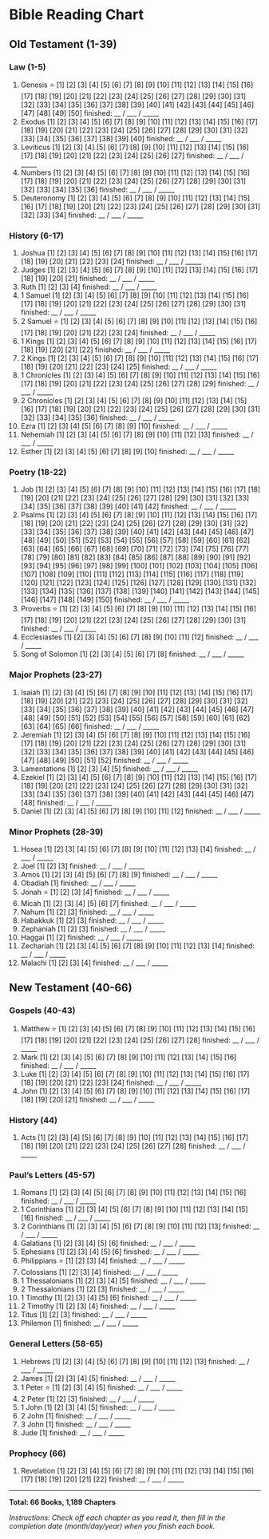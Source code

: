 # Bible Reading Chart

## Old Testament (1-39)

### Law (1-5)

1. Genesis ⭐ [1] [2] [3] [4] [5] [6] [7] [8] [9] [10] [11] [12] [13] [14] [15] [16] [17] [18] [19] [20] [21] [22] [23] [24] [25] [26] [27] [28] [29] [30] [31] [32] [33] [34] [35] [36] [37] [38] [39] [40] [41] [42] [43] [44] [45] [46] [47] [48] [49] [50] finished: __ / ___ / _____
1. Exodus [1] [2] [3] [4] [5] [6] [7] [8] [9] [10] [11] [12] [13] [14] [15] [16] [17] [18] [19] [20] [21] [22] [23] [24] [25] [26] [27] [28] [29] [30] [31] [32] [33] [34] [35] [36] [37] [38] [39] [40] finished: __ / ___ / _____
1. Leviticus [1] [2] [3] [4] [5] [6] [7] [8] [9] [10] [11] [12] [13] [14] [15] [16] [17] [18] [19] [20] [21] [22] [23] [24] [25] [26] [27] finished: __ / ___ / _____
1. Numbers [1] [2] [3] [4] [5] [6] [7] [8] [9] [10] [11] [12] [13] [14] [15] [16] [17] [18] [19] [20] [21] [22] [23] [24] [25] [26] [27] [28] [29] [30] [31] [32] [33] [34] [35] [36] finished: __ / ___ / _____
1. Deuteronomy [1] [2] [3] [4] [5] [6] [7] [8] [9] [10] [11] [12] [13] [14] [15] [16] [17] [18] [19] [20] [21] [22] [23] [24] [25] [26] [27] [28] [29] [30] [31] [32] [33] [34] finished: __ / ___ / _____

### History (6-17)

1. Joshua [1] [2] [3] [4] [5] [6] [7] [8] [9] [10] [11] [12] [13] [14] [15] [16] [17] [18] [19] [20] [21] [22] [23] [24] finished: __ / ___ / _____
1. Judges [1] [2] [3] [4] [5] [6] [7] [8] [9] [10] [11] [12] [13] [14] [15] [16] [17] [18] [19] [20] [21] finished: __ / ___ / _____
1. Ruth [1] [2] [3] [4] finished: __ / ___ / _____
1. 1 Samuel [1] [2] [3] [4] [5] [6] [7] [8] [9] [10] [11] [12] [13] [14] [15] [16] [17] [18] [19] [20] [21] [22] [23] [24] [25] [26] [27] [28] [29] [30] [31] finished: __ / ___ / _____
1. 2 Samuel ⭐ [1] [2] [3] [4] [5] [6] [7] [8] [9] [10] [11] [12] [13] [14] [15] [16] [17] [18] [19] [20] [21] [22] [23] [24] finished: __ / ___ / _____
1. 1 Kings [1] [2] [3] [4] [5] [6] [7] [8] [9] [10] [11] [12] [13] [14] [15] [16] [17] [18] [19] [20] [21] [22] finished: __ / ___ / _____
1. 2 Kings [1] [2] [3] [4] [5] [6] [7] [8] [9] [10] [11] [12] [13] [14] [15] [16] [17] [18] [19] [20] [21] [22] [23] [24] [25] finished: __ / ___ / _____
1. 1 Chronicles [1] [2] [3] [4] [5] [6] [7] [8] [9] [10] [11] [12] [13] [14] [15] [16] [17] [18] [19] [20] [21] [22] [23] [24] [25] [26] [27] [28] [29] finished: __ / ___ / _____
1. 2 Chronicles [1] [2] [3] [4] [5] [6] [7] [8] [9] [10] [11] [12] [13] [14] [15] [16] [17] [18] [19] [20] [21] [22] [23] [24] [25] [26] [27] [28] [29] [30] [31] [32] [33] [34] [35] [36] finished: __ / ___ / _____
1. Ezra [1] [2] [3] [4] [5] [6] [7] [8] [9] [10] finished: __ / ___ / _____
1. Nehemiah [1] [2] [3] [4] [5] [6] [7] [8] [9] [10] [11] [12] [13] finished: __ / ___ / _____
1. Esther [1] [2] [3] [4] [5] [6] [7] [8] [9] [10] finished: __ / ___ / _____

### Poetry (18-22)

1. Job [1] [2] [3] [4] [5] [6] [7] [8] [9] [10] [11] [12] [13] [14] [15] [16] [17] [18] [19] [20] [21] [22] [23] [24] [25] [26] [27] [28] [29] [30] [31] [32] [33] [34] [35] [36] [37] [38] [39] [40] [41] [42] finished: __ / ___ / _____
1. Psalms [1] [2] [3] [4] [5] [6] [7] [8] [9] [10] [11] [12] [13] [14] [15] [16] [17] [18] [19] [20] [21] [22] [23] [24] [25] [26] [27] [28] [29] [30] [31] [32] [33] [34] [35] [36] [37] [38] [39] [40] [41] [42] [43] [44] [45] [46] [47] [48] [49] [50] [51] [52] [53] [54] [55] [56] [57] [58] [59] [60] [61] [62] [63] [64] [65] [66] [67] [68] [69] [70] [71] [72] [73] [74] [75] [76] [77] [78] [79] [80] [81] [82] [83] [84] [85] [86] [87] [88] [89] [90] [91] [92] [93] [94] [95] [96] [97] [98] [99] [100] [101] [102] [103] [104] [105] [106] [107] [108] [109] [110] [111] [112] [113] [114] [115] [116] [117] [118] [119] [120] [121] [122] [123] [124] [125] [126] [127] [128] [129] [130] [131] [132] [133] [134] [135] [136] [137] [138] [139] [140] [141] [142] [143] [144] [145] [146] [147] [148] [149] [150] finished: __ / ___ / _____
1. Proverbs ⭐ [1] [2] [3] [4] [5] [6] [7] [8] [9] [10] [11] [12] [13] [14] [15] [16] [17] [18] [19] [20] [21] [22] [23] [24] [25] [26] [27] [28] [29] [30] [31] finished: __ / ___ / _____
1. Ecclesiastes [1] [2] [3] [4] [5] [6] [7] [8] [9] [10] [11] [12] finished: __ / ___ / _____
1. Song of Solomon [1] [2] [3] [4] [5] [6] [7] [8] finished: __ / ___ / _____

### Major Prophets (23-27)

1. Isaiah [1] [2] [3] [4] [5] [6] [7] [8] [9] [10] [11] [12] [13] [14] [15] [16] [17] [18] [19] [20] [21] [22] [23] [24] [25] [26] [27] [28] [29] [30] [31] [32] [33] [34] [35] [36] [37] [38] [39] [40] [41] [42] [43] [44] [45] [46] [47] [48] [49] [50] [51] [52] [53] [54] [55] [56] [57] [58] [59] [60] [61] [62] [63] [64] [65] [66] finished: __ / ___ / _____
1. Jeremiah [1] [2] [3] [4] [5] [6] [7] [8] [9] [10] [11] [12] [13] [14] [15] [16] [17] [18] [19] [20] [21] [22] [23] [24] [25] [26] [27] [28] [29] [30] [31] [32] [33] [34] [35] [36] [37] [38] [39] [40] [41] [42] [43] [44] [45] [46] [47] [48] [49] [50] [51] [52] finished: __ / ___ / _____
1. Lamentations [1] [2] [3] [4] [5] finished: __ / ___ / _____
1. Ezekiel [1] [2] [3] [4] [5] [6] [7] [8] [9] [10] [11] [12] [13] [14] [15] [16] [17] [18] [19] [20] [21] [22] [23] [24] [25] [26] [27] [28] [29] [30] [31] [32] [33] [34] [35] [36] [37] [38] [39] [40] [41] [42] [43] [44] [45] [46] [47] [48] finished: __ / ___ / _____
1. Daniel [1] [2] [3] [4] [5] [6] [7] [8] [9] [10] [11] [12] finished: __ / ___ / _____

### Minor Prophets (28-39)

1. Hosea [1] [2] [3] [4] [5] [6] [7] [8] [9] [10] [11] [12] [13] [14] finished: __ / ___ / _____
1. Joel [1] [2] [3] finished: __ / ___ / _____
1. Amos [1] [2] [3] [4] [5] [6] [7] [8] [9] finished: __ / ___ / _____
1. Obadiah [1] finished: __ / ___ / _____
1. Jonah ⭐ [1] [2] [3] [4] finished: __ / ___ / _____
1. Micah [1] [2] [3] [4] [5] [6] [7] finished: __ / ___ / _____
1. Nahum [1] [2] [3] finished: __ / ___ / _____
1. Habakkuk [1] [2] [3] finished: __ / ___ / _____
1. Zephaniah [1] [2] [3] finished: __ / ___ / _____
1. Haggai [1] [2] finished: __ / ___ / _____
1. Zechariah [1] [2] [3] [4] [5] [6] [7] [8] [9] [10] [11] [12] [13] [14] finished: __ / ___ / _____
1. Malachi [1] [2] [3] [4] finished: __ / ___ / _____

## New Testament (40-66)

### Gospels (40-43)

1. Matthew ⭐ [1] [2] [3] [4] [5] [6] [7] [8] [9] [10] [11] [12] [13] [14] [15] [16] [17] [18] [19] [20] [21] [22] [23] [24] [25] [26] [27] [28] finished: __ / ___ / _____
1. Mark [1] [2] [3] [4] [5] [6] [7] [8] [9] [10] [11] [12] [13] [14] [15] [16] finished: __ / ___ / _____
1. Luke [1] [2] [3] [4] [5] [6] [7] [8] [9] [10] [11] [12] [13] [14] [15] [16] [17] [18] [19] [20] [21] [22] [23] [24] finished: __ / ___ / _____
1. John [1] [2] [3] [4] [5] [6] [7] [8] [9] [10] [11] [12] [13] [14] [15] [16] [17] [18] [19] [20] [21] finished: __ / ___ / _____

### History (44)

1. Acts [1] [2] [3] [4] [5] [6] [7] [8] [9] [10] [11] [12] [13] [14] [15] [16] [17] [18] [19] [20] [21] [22] [23] [24] [25] [26] [27] [28] finished: __ / ___ / _____

### Paul’s Letters (45-57)

1. Romans [1] [2] [3] [4] [5] [6] [7] [8] [9] [10] [11] [12] [13] [14] [15] [16] finished: __ / ___ / _____
1. 1 Corinthians [1] [2] [3] [4] [5] [6] [7] [8] [9] [10] [11] [12] [13] [14] [15] [16] finished: __ / ___ / _____
1. 2 Corinthians [1] [2] [3] [4] [5] [6] [7] [8] [9] [10] [11] [12] [13] finished: __ / ___ / _____
1. Galatians [1] [2] [3] [4] [5] [6] finished: __ / ___ / _____
1. Ephesians [1] [2] [3] [4] [5] [6] finished: __ / ___ / _____
1. Philippians ⭐ [1] [2] [3] [4] finished: __ / ___ / _____
1. Colossians [1] [2] [3] [4] finished: __ / ___ / _____
1. 1 Thessalonians [1] [2] [3] [4] [5] finished: __ / ___ / _____
1. 2 Thessalonians [1] [2] [3] finished: __ / ___ / _____
1. 1 Timothy [1] [2] [3] [4] [5] [6] finished: __ / ___ / _____
1. 2 Timothy [1] [2] [3] [4] finished: __ / ___ / _____
1. Titus [1] [2] [3] finished: __ / ___ / _____
1. Philemon [1] finished: __ / ___ / _____

### General Letters (58-65)

1. Hebrews [1] [2] [3] [4] [5] [6] [7] [8] [9] [10] [11] [12] [13] finished: __ / ___ / _____
1. James [1] [2] [3] [4] [5] finished: __ / ___ / _____
1. 1 Peter ⭐ [1] [2] [3] [4] [5] finished: __ / ___ / _____
1. 2 Peter [1] [2] [3] finished: __ / ___ / _____
1. 1 John [1] [2] [3] [4] [5] finished: __ / ___ / _____
1. 2 John [1] finished: __ / ___ / _____
1. 3 John [1] finished: __ / ___ / _____
1. Jude [1] finished: __ / ___ / _____

### Prophecy (66)

1. Revelation [1] [2] [3] [4] [5] [6] [7] [8] [9] [10] [11] [12] [13] [14] [15] [16] [17] [18] [19] [20] [21] [22] finished: __ / ___ / _____

-----

**Total: 66 Books, 1,189 Chapters**

*Instructions: Check off each chapter as you read it, then fill in the completion date (month/day/year) when you finish each book.*
